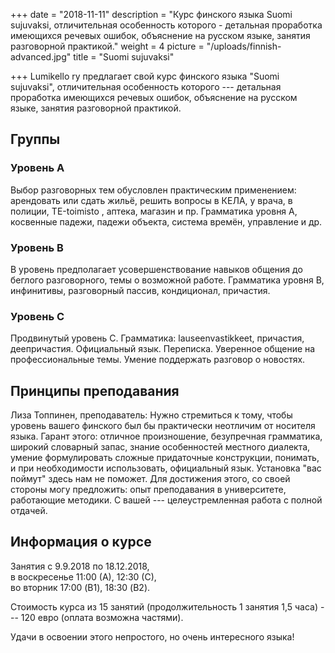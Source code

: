 +++
date = "2018-11-11"
description = "Курс финского языка Suomi sujuvaksi, отличительная особенность которого - детальная проработка имеющихся речевых ошибок, объяснение на русском языке, занятия разговорной практикой."
weight = 4
picture = "/uploads/finnish-advanced.jpg"
title = "Suomi sujuvaksi"

+++
Lumikello ry предлагает свой курс финского языка "Suomi sujuvaksi", отличительная особенность которого --- детальная проработка имеющихся речевых ошибок, объяснение на русском языке, занятия разговорной практикой.

## Группы

### Уровень А 
Выбор разговорных тем обусловлен практическим применением: арендовать или сдать жильё, решить вопросы в КЕЛА, у врача, в полиции, ТЕ-toimisto , аптека, магазин и пр. Грамматика уровня А, косвенные падежи, падежи объекта, система времён, управление и др.

### Уровень B

В уровень предполагает усовершенствование навыков общения до беглого разговорного, темы о возможной работе. Грамматика уровня В, инфинитивы, разговорный пассив, кондиционал, причастия.

### Уровень C

Продвинутый уровень С. Грамматика: lauseenvastikkeet, причастия, деепричастия. Официальный язык. Переписка. Уверенное общение на профессиональные темы. Умение поддержать разговор о новостях.

## Принципы преподавания

Лиза Топпинен, преподаватель: Нужно стремиться к тому, чтобы уровень вашего финского был бы практически неотличим от носителя языка. Гарант этого: отличное произношение, безупречная грамматика, широкий словарный запас, знание особенностей местного диалекта, умение формулировать сложные придаточные конструкции, понимать, и при необходимости использовать, официальный язык. Установка "вас поймут" здесь нам не поможет. Для достижения этого, со своей стороны могу предложить: опыт преподавания в университете, работающие методики. С вашей --- целеустремленная работа с полной отдачей.

## Информация о курсе

Занятия с 9.9.2018 по 18.12.2018,  
в воскресенье 11:00 (А), 12:30 (С),  
во вторник 17:00 (B1), 18:30 (B2).

Стоимость курса из 15 занятий (продолжительность 1 занятия 1,5 часа) --- 120 евро (оплата возможна частями). 

Удачи в освоении этого непростого, но очень интересного языка!
